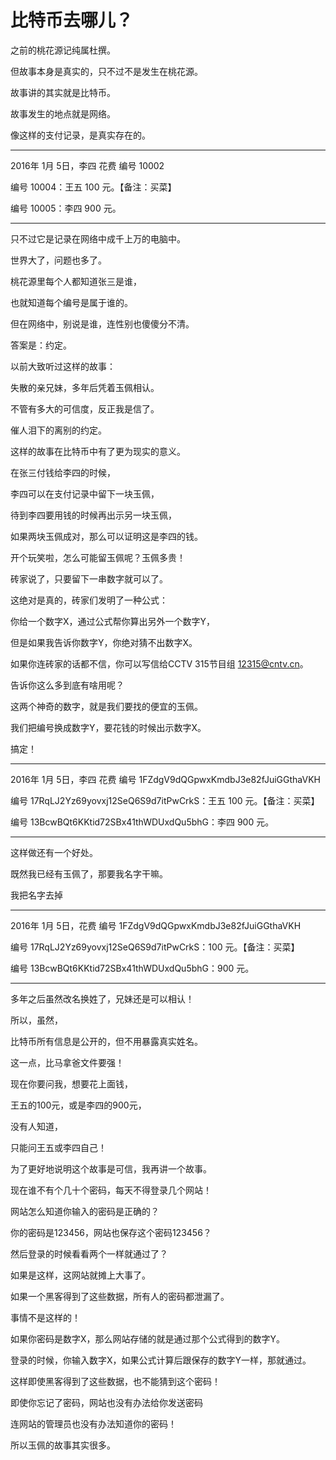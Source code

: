 # 比特币去哪儿？

之前的桃花源记纯属杜撰。

但故事本身是真实的，只不过不是发生在桃花源。

故事讲的其实就是比特币。

故事发生的地点就是网络。

像这样的支付记录，是真实存在的。

___
2016年 1月 5日，李四 花费 编号 10002

编号 10004：王五 100 元。【备注：买菜】

编号 10005：李四 900 元。

___

只不过它是记录在网络中成千上万的电脑中。

世界大了，问题也多了。

桃花源里每个人都知道张三是谁，

也就知道每个编号是属于谁的。

但在网络中，别说是谁，连性别也傻傻分不清。

答案是：约定。

以前大致听过这样的故事：

失散的亲兄妹，多年后凭着玉佩相认。

不管有多大的可信度，反正我是信了。

催人泪下的离别的约定。

这样的故事在比特币中有了更为现实的意义。

在张三付钱给李四的时候，

李四可以在支付记录中留下一块玉佩，

待到李四要用钱的时候再出示另一块玉佩，

如果两块玉佩成对，那么可以证明这是李四的钱。

开个玩笑啦，怎么可能留玉佩呢？玉佩多贵！

砖家说了，只要留下一串数字就可以了。

这绝对是真的，砖家们发明了一种公式：

你给一个数字X，通过公式帮你算出另外一个数字Y，

但是如果我告诉你数字Y，你绝对猜不出数字X。

如果你连砖家的话都不信，你可以写信给CCTV 315节目组 12315@cntv.cn。

告诉你这么多到底有啥用呢？

这两个神奇的数字，就是我们要找的便宜的玉佩。

我们把编号换成数字Y，要花钱的时候出示数字X。

搞定！

___
2016年 1月 5日，李四 花费 编号 1FZdgV9dQGpwxKmdbJ3e82fJuiGGthaVKH

编号 17RqLJ2Yz69yovxj12SeQ6S9d7itPwCrkS：王五 100 元。【备注：买菜】

编号 13BcwBQt6KKtid72SBx41thWDUxdQu5bhG：李四 900 元。

___

这样做还有一个好处。

既然我已经有玉佩了，那要我名字干嘛。

我把名字去掉
___
2016年 1月 5日，花费 编号 1FZdgV9dQGpwxKmdbJ3e82fJuiGGthaVKH

编号 17RqLJ2Yz69yovxj12SeQ6S9d7itPwCrkS：100 元。【备注：买菜】

编号 13BcwBQt6KKtid72SBx41thWDUxdQu5bhG：900 元。

___

多年之后虽然改名换姓了，兄妹还是可以相认！

所以，虽然，

比特币所有信息是公开的，但不用暴露真实姓名。

这一点，比马拿爸文件要强！

现在你要问我，想要花上面钱，

王五的100元，或是李四的900元，

没有人知道，

只能问王五或李四自己！

为了更好地说明这个故事是可信，我再讲一个故事。

现在谁不有个几十个密码，每天不得登录几个网站！

网站怎么知道你输入的密码是正确的？

你的密码是123456，网站也保存这个密码123456？

然后登录的时候看看两个一样就通过了？

如果是这样，这网站就摊上大事了。

如果一个黑客得到了这些数据，所有人的密码都泄漏了。

事情不是这样的！

如果你密码是数字X，那么网站存储的就是通过那个公式得到的数字Y。

登录的时候，你输入数字X，如果公式计算后跟保存的数字Y一样，那就通过。

这样即使黑客得到了这些数据，也不能猜到这个密码！

即使你忘记了密码，网站也没有办法给你发送密码

连网站的管理员也没有办法知道你的密码！

所以玉佩的故事其实很多。


